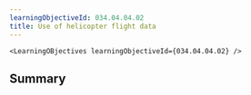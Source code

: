 ```yaml
---
learningObjectiveId: 034.04.04.02
title: Use of helicopter flight data
---
```


```tsx eval
<LearningOBjectives learningObjectiveId={034.04.04.02} />
```

## Summary
